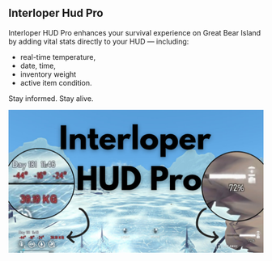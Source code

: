 ## Interloper Hud Pro

Interloper HUD Pro enhances your survival experience on Great Bear Island by adding vital stats directly to your HUD — including:
* real-time temperature,
* date, time,
* inventory weight
* active item condition.

Stay informed. Stay alive.

![Screenshot](./Interloper_hud_pro.png)
